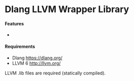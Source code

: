 # Dlang LLVM Wrapper Library

#### Features
- 


#### Requirements
- Dlang https://dlang.org/
- LLVM 6 http://llvm.org/

LLVM .lib files are required (statically compiled).
